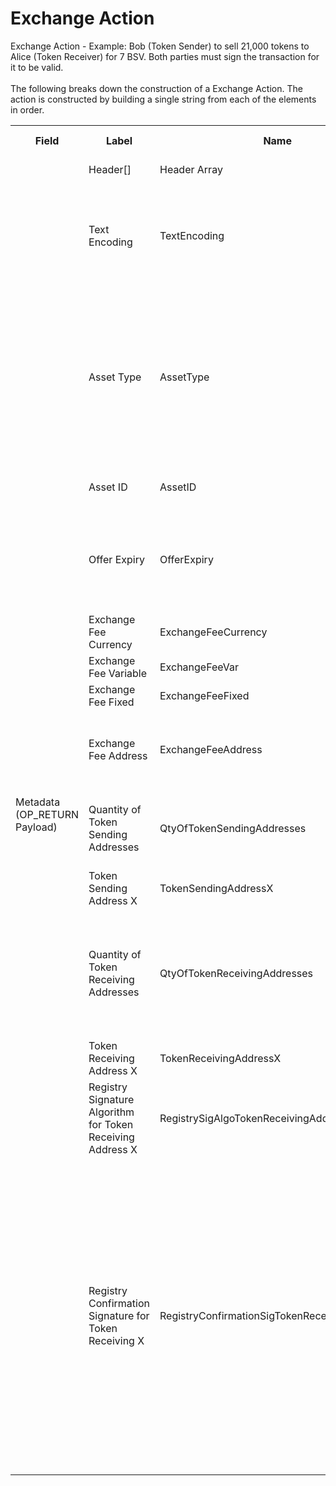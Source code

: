 
<html>
	<head>
		<link rel="stylesheet" href="css/style.css">
		<H1>Exchange Action</H1>
		<p>
		Exchange Action -  Example: Bob (Token Sender) to sell 21,000 tokens to Alice (Token Receiver) for 7 BSV.  Both parties must sign the transaction for it to be valid.<br><br>
		The following breaks down the construction of a Exchange Action. The action is constructed by building a single string from each of the elements in order.
		</p>
	</head>
	<div class="ritz grid-container" dir="ltr">
		<body>
			<table class="waffle" cellspacing="0" cellpadding="0" table-layout=fixed width=100%>
				 <tr style='height:19px;'>
				    <th style="width:6%" class="s0">Field</th>
				   	<th style="width:9%" class="s1">Label</th>
				    <th style="width:9%" class="s1">Name</th>
				    <th style="width:2%" class="s1">Bytes</th>
				    <th style="width:29%" class="s1">Example Values</th>
				    <th style="width:26%" class="s1">Comments</th>
				    <th style="width:5%" class="s1">Data Type</th>
				    <th style="width:14%" class="s2">Amendment Restrictions</th>
				</tr>
				<tr>
					<td class="s5" rowspan="15">Metadata (OP_RETURN Payload)</td>
			    	<td class="t6">Header[]</td>
			    	<td class="t6">Header Array</td>
			    	<td class="t6">-</td>
			    	<td class="t6">-</td>
			    	<td class="t6">Common header data for all messages</td>
			    	<td class="t6">Header</td>
			    	<td class="t7"></td>
			    </tr>
					<tr>
			    	<td class="t10">Text Encoding</td>
			    	<td class="t10">TextEncoding</td>
			    	<td class="t10">1</td>
			    	<td class="t10" style="word-break:break-all">0</td>
			    	<td class="t10"> 0 = ASCII, 1 = UTF-8, 2 = UTF-16, 3 = Unicode.  Encoding applies to all 'text' data types. All 'string' types will always be encoded with ASCII.  Where string is selected, all fields will be ASCII.</td>
			    	<td class="t10">uint8</td>
			    	<td class="t11">Can be changed by Issuer or Operator at their discretion.</td>
				</tr>				<tr>
			    	<td class="t10">Asset Type</td>
			    	<td class="t10">AssetType</td>
			    	<td class="t10">3</td>
			    	<td class="t10" style="word-break:break-all">RRE</td>
			    	<td class="t10">The Asset Type and Asset ID are used by wallets/Ccontracts/users to link the Action to the Asset Creation Action. All Actions reference the Asset Creation Action.  The Asset Creation Txn-ID is not used because Asset Amendments would result in all Token Owners would need to have their tokens 'updated'.</td>
			    	<td class="t10">string</td>
			    	<td class="t11"></td>
				</tr>				<tr>
			    	<td class="t10">Asset ID</td>
			    	<td class="t10">AssetID</td>
			    	<td class="t10">32</td>
			    	<td class="t10" style="word-break:break-all">apm2qsznhks23z</td>
			    	<td class="t10"></td>
			    	<td class="t10">string</td>
			    	<td class="t11"></td>
				</tr>				<tr>
			    	<td class="t10">Offer Expiry</td>
			    	<td class="t10">OfferExpiry</td>
			    	<td class="t10">8</td>
			    	<td class="t10" style="word-break:break-all">Sun May 06 2018 06:00:00 GMT+1000 (AEST)</td>
			    	<td class="t10">This prevents the token receiver from holding on to the signed message as a form of a call option.  Eg. the sale of these tokens at this price is valid for 30 mins.</td>
			    	<td class="t10">time</td>
			    	<td class="t11"></td>
				</tr>				<tr>
			    	<td class="t10">Exchange Fee Currency</td>
			    	<td class="t10">ExchangeFeeCurrency</td>
			    	<td class="t10">3</td>
			    	<td class="t10" style="word-break:break-all">AUD</td>
			    	<td class="t10">BSV, USD, AUD, EUR, etc.</td>
			    	<td class="t10">string</td>
			    	<td class="t11"></td>
				</tr>				<tr>
			    	<td class="t10">Exchange Fee Variable</td>
			    	<td class="t10">ExchangeFeeVar</td>
			    	<td class="t10">4</td>
			    	<td class="t10" style="word-break:break-all">0.005</td>
			    	<td class="t10">Percent of the value of the transaction</td>
			    	<td class="t10">float32</td>
			    	<td class="t11"></td>
				</tr>				<tr>
			    	<td class="t10">Exchange Fee Fixed</td>
			    	<td class="t10">ExchangeFeeFixed</td>
			    	<td class="t10">4</td>
			    	<td class="t10" style="word-break:break-all">0.01</td>
			    	<td class="t10">                                     </td>
			    	<td class="t10">float32</td>
			    	<td class="t11"></td>
				</tr>				<tr>
			    	<td class="t10">Exchange Fee Address</td>
			    	<td class="t10">ExchangeFeeAddress</td>
			    	<td class="t10">34</td>
			    	<td class="t10" style="word-break:break-all">1HQ2ULuD7T5ykaucZ3KmTo4i29925Qa6ic</td>
			    	<td class="t10">Identifies the public address that the exchange fee should be paid to.</td>
			    	<td class="t10">string</td>
			    	<td class="t11"></td>
				</tr>				<tr>
			    	<td class="t10">Quantity of Token Sending Addresses</td>
			    	<td class="t10">QtyOfTokenSendingAddresses</td>
			    	<td class="t10">1</td>
			    	<td class="t10" style="word-break:break-all">2</td>
			    	<td class="t10">Number input addresses that are sending tokens. Number equates to the number of inputs starting with index 0. 1-255, 0 is not valid.</td>
			    	<td class="t10">uint8</td>
			    	<td class="t11"></td>
				</tr>				<tr>
			    	<td class="t10">Token Sending Address X</td>
			    	<td class="t10">TokenSendingAddressX</td>
			    	<td class="t10">8</td>
			    	<td class="t10" style="word-break:break-all">100</td>
			    	<td class="t10">Value of tokens to be spent from the address at Input Index X</td>
			    	<td class="t10">uint64</td>
			    	<td class="t11"></td>
				</tr>				<tr>
			    	<td class="t10">Quantity of Token Receiving Addresses</td>
			    	<td class="t10">QtyOfTokenReceivingAddresses</td>
			    	<td class="t10">1</td>
			    	<td class="t10" style="word-break:break-all">1</td>
			    	<td class="t10">Number of output addresses receiving tokens. The number equates to the number of Bitcoin input addresses that come sequentially after the token sending input addresses. 1-255. 0 is not valid.</td>
			    	<td class="t10">uint8</td>
			    	<td class="t11"></td>
				</tr>				<tr>
			    	<td class="t10">Token Receiving Address X</td>
			    	<td class="t10">TokenReceivingAddressX</td>
			    	<td class="t10">8</td>
			    	<td class="t10" style="word-break:break-all">1351</td>
			    	<td class="t10">Value of tokens to be received by the address at Output Address X</td>
			    	<td class="t10">uint64</td>
			    	<td class="t11"></td>
				</tr>				<tr>
			    	<td class="t10">Registry Signature Algorithm for Token Receiving Address X</td>
			    	<td class="t10">RegistrySigAlgoTokenReceivingAddressX</td>
			    	<td class="t10">1</td>
			    	<td class="t10" style="word-break:break-all">1</td>
			    	<td class="t10">0 = No Registry-signed Message, 1 = ECDSA+secp256k1</td>
			    	<td class="t10">uint8</td>
			    	<td class="t11"></td>
				</tr>				<tr>
			    	<td class="t10">Registry Confirmation Signature for Token Receiving X</td>
			    	<td class="t10">RegistryConfirmationSigTokenReceivingAddressX</td>
			    	<td class="t10">0</td>
			    	<td class="t10" style="word-break:break-all">IEwzJB23sFryKMzx5MfBwnt1GMUKNTQnqF8WhsSD1wwtKKg7BoA/5GLeu5Unwar7ZhtR18tdzuIfdXDtU+zMHL8=</td>
			    	<td class="t10">Length 0-255 bytes. IF restricted to a registry (whitelist) or has transfer restrictions (age, location, investor status): ECDSA+secp256k1 (or the like) signed message provided by an approved/trusted registry through an API signature of [Contract Address + Asset Code + Public Address + Blockhash of the Latest Block + Block Height + Confirmed/Rejected Bool]. If no transfer restrictions(trade restriction/age restriction fields in the Asset Type payload. or restricted to a whitelist by the Contract Auth Flags, it is a NULL field.</td>
			    	<td class="t10">nvarchar8</td>
			    	<td class="t11"></td>
				</tr>
			</table>
		</body>
	</div>
</html>